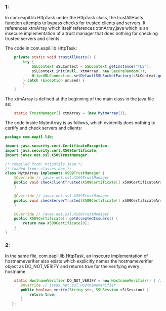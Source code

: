 ### 1:


In com.eapil.lib.HttpTask under the HttpTask class, the trustAllHosts function attempts to bypass checks for trusted clients and servers. It references xtmArray which itself references xtmArray.java which is an insecure implementation of a trust manager that does nothing for checking trusted servers and clients. 

The code in com.eapil.lib.HttpTask:

```java
    private static void trustAllHosts() {
        try {
            SSLContext sSLContext = SSLContext.getInstance("TLS");
            sSLContext.init(null, xtmArray, new SecureRandom());
            HttpsURLConnection.setDefaultSSLSocketFactory(sSLContext.getSocketFactory());
        } catch (Exception unused) {
        }
    }
```

The xtmArray is defined at the beginning of the main class in the java file as:

```java
    static TrustManager[] xtmArray = {new MytmArray()};
```


The code inside MytmArray is as follows, which evidently does nothing to certify and check servers and clients:

```java
package com.eapil.lib;

import java.security.cert.CertificateException;
import java.security.cert.X509Certificate;
import javax.net.ssl.X509TrustManager;

/* compiled from: HttpUtils.java */
/* loaded from: classes.dex */
class MytmArray implements X509TrustManager {
    @Override // javax.net.ssl.X509TrustManager
    public void checkClientTrusted(X509Certificate[] x509CertificateArr, String str) throws CertificateException {
    }

    @Override // javax.net.ssl.X509TrustManager
    public void checkServerTrusted(X509Certificate[] x509CertificateArr, String str) throws CertificateException {
    }

    @Override // javax.net.ssl.X509TrustManager
    public X509Certificate[] getAcceptedIssuers() {
        return new X509Certificate[0];
    }
}
```




### 2:

 In the same file, com.eapil.lib.HttpTask, an insecure implementation of hostnameverifier also exists which explicitly names the hostnameverifier object as DO_NOT_VERIFY and returns true for the verifying every hostname:

 ```java
     static HostnameVerifier DO_NOT_VERIFY = new HostnameVerifier() { // from class: com.eapil.lib.HttpTask.1
        @Override // javax.net.ssl.HostnameVerifier
        public boolean verify(String str, SSLSession sSLSession) {
            return true;
        }
    };
```